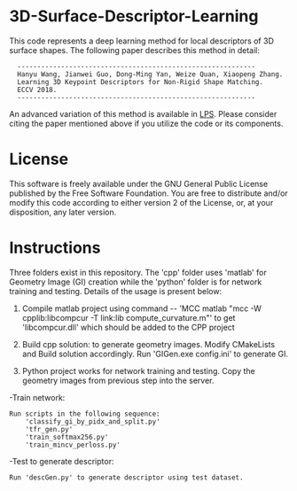 # 3D-Surface-Descriptor-Learning

This code represents a deep learning method for local descriptors of 3D surface shapes. The following paper describes this method in detail:

      ------------------------------------------------------------
      Hanyu Wang, Jianwei Guo, Dong-Ming Yan, Weize Quan, Xiaopeng Zhang. 
      Learning 3D Keypoint Descriptors for Non-Rigid Shape Matching. 
      ECCV 2018.
      ------------------------------------------------------------

An advanced variation of this method is available in [LPS](https://github.com/yiqun-wang/LPS). Please consider citing the paper mentioned above if you utilize the code or its components.

# License

This software is freely available under the GNU General Public License published by the Free Software Foundation. You are free to distribute and/or modify this code according to either version 2 of the License, or, at your disposition, any later version.

# Instructions

Three folders exist in this repository. The 'cpp' folder uses 'matlab' for Geometry Image (GI) creation while the 'python' folder is for network training and testing. Details of the usage is present below:

1. Compile matlab project using command -- 'MCC matlab "mcc -W cpplib:libcompcur -T link:lib compute_curvature.m"' to get 'libcompcur.dll' which should be added to the CPP project

2. Build cpp solution: to generate geometry images. Modify CMakeLists and Build solution accordingly. Run 'GIGen.exe config.ini' to generate GI.

3. Python project works for network training and testing. Copy the geometry images from previous step into the server.

-Train network:

    Run scripts in the following sequence:
    	'classify_gi_by_pidx_and_split.py'
    	'tfr_gen.py'
    	'train_softmax256.py'
    	'train_mincv_perloss.py'

-Test to generate descriptor:

    Run 'descGen.py' to generate descriptor using test dataset.
